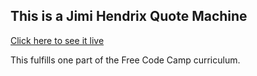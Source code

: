 ## This is a Jimi Hendrix Quote Machine

[Click here to see it live](https://umurkop.github.io/hendrix-quote-machine/)

This fulfills one part of the Free Code Camp curriculum.
